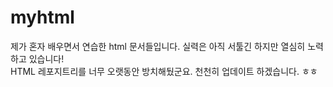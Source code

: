 # myhtml
제가 혼자 배우면서 연습한 html 문서들입니다. 실력은 아직 서툴긴 하지만 열심히 노력하고 있습니다!
<br>HTML 레포지트리를 너무 오랫동안 방치해뒀군요. 천천히 업데이트 하겠습니다. ㅎㅎ</br>
